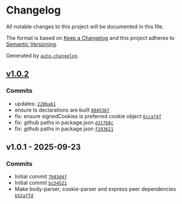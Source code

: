 # Changelog

All notable changes to this project will be documented in this file.

The format is based on [Keep a Changelog](https://keepachangelog.com/en/1.0.0/)
and this project adheres to [Semantic Versioning](https://semver.org/spec/v2.0.0.html).

Generated by [`auto-changelog`](https://github.com/CookPete/auto-changelog).

## [v1.0.2](https://github.com/ChumsInc/cookie-consent/compare/v1.0.1...v1.0.2)

### Commits

- updates: [`228ba61`](https://github.com/ChumsInc/cookie-consent/commit/228ba61834ed4d2e3f588f3ea82474b7a587a4c6)
- ensure ts declarations are built [`8045367`](https://github.com/ChumsInc/cookie-consent/commit/8045367d9d500af714b7082bbdfca44af66b1bfd)
- fix: ensure signedCookies is preferred cookie object [`6ccaf4f`](https://github.com/ChumsInc/cookie-consent/commit/6ccaf4fc4b319e237f3077468d6b11593a769058)
- fix: github paths in package.json [`d317b8c`](https://github.com/ChumsInc/cookie-consent/commit/d317b8c44372fb5a6fb8d503dc408cfdd85b9c2e)
- fix: github paths in package.json [`f193621`](https://github.com/ChumsInc/cookie-consent/commit/f1936212d2249710109679ee3de4784901ddb76e)

## v1.0.1 - 2025-09-23

### Commits

- Initial commit [`7b93d4f`](https://github.com/ChumsInc/cookie-consent/commit/7b93d4f6a082d5588e6a2c84f3d7bac523ce7140)
- Initial commit [`bc54521`](https://github.com/ChumsInc/cookie-consent/commit/bc545213a8f3e5e651976db23fc8e6c1cea89c05)
- Make body-parser, cookie-parser and express peer dependencies [`b52affd`](https://github.com/ChumsInc/cookie-consent/commit/b52affdac38d563bc8f726ff08729c7a1f4ff83a)
